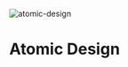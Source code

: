 ![atomic-design](https://cdn-images-1.medium.com/max/800/1*Ia9gpOu2xTa4kkdJsSkcPA.png)
# Atomic Design


